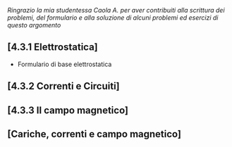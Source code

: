 *Ringrazio la mia studentessa Caola A. per aver contribuiti alla scrittura dei problemi, del formulario e alla soluzione di alcuni problemi ed esercizi di questo argomento*
## [4.3.1 Elettrostatica]
- Formulario di base elettrostatica

## [4.3.2 Correnti e Circuiti]

## [4.3.3 Il campo magnetico]

## [Cariche, correnti e campo magnetico]

